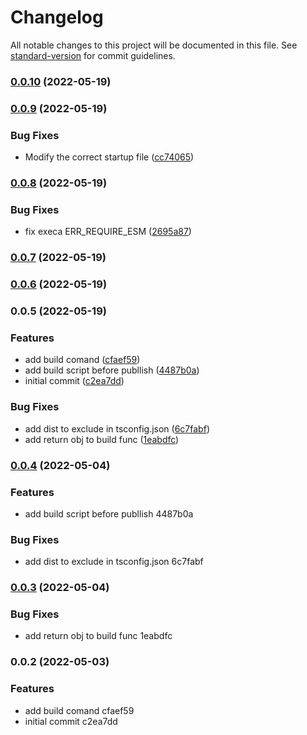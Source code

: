 # Changelog

All notable changes to this project will be documented in this file. See [standard-version](https://github.com/conventional-changelog/standard-version) for commit guidelines.

### [0.0.10](https://github.com/dongwa/vercel-quasar/compare/v0.0.9...v0.0.10) (2022-05-19)

### [0.0.9](https://github.com/dongwa/vercel-quasar/compare/v0.0.8...v0.0.9) (2022-05-19)


### Bug Fixes

* Modify the correct startup file ([cc74065](https://github.com/dongwa/vercel-quasar/commit/cc740655a11724b978dea3b0cd5f789e1b5908f6))

### [0.0.8](https://github.com/dongwa/vercel-quasar/compare/v0.0.7...v0.0.8) (2022-05-19)


### Bug Fixes

* fix execa ERR_REQUIRE_ESM ([2695a87](https://github.com/dongwa/vercel-quasar/commit/2695a87b2475a7c23a02b0c528eda908fddb1556))

### [0.0.7](https://github.com/dongwa/vercel-quasar/compare/v0.0.6...v0.0.7) (2022-05-19)

### [0.0.6](https://github.com/dongwa/vercel-quasar/compare/v0.0.5...v0.0.6) (2022-05-19)

### 0.0.5 (2022-05-19)


### Features

* add build comand ([cfaef59](https://github.com/dongwa/vercel-quasar/commit/cfaef592d15e49a425d2e6acf8fffa77880bfa86))
* add build script before publlish ([4487b0a](https://github.com/dongwa/vercel-quasar/commit/4487b0a4c1e55b94fab2d655238ddb3237d334eb))
* initial commit ([c2ea7dd](https://github.com/dongwa/vercel-quasar/commit/c2ea7dd1bb98772913e6a195ce5ec540141b8e1e))


### Bug Fixes

* add dist to exclude in tsconfig.json ([6c7fabf](https://github.com/dongwa/vercel-quasar/commit/6c7fabf5054eea787e4fda8df8d0f66f6608db95))
* add return obj to build func ([1eabdfc](https://github.com/dongwa/vercel-quasar/commit/1eabdfc0bca7ade5476ba4eb3b307ee1e4b6eaf6))

### [0.0.4](///compare/v0.0.3...v0.0.4) (2022-05-04)


### Features

* add build script before publlish 4487b0a


### Bug Fixes

* add dist to exclude in tsconfig.json 6c7fabf

### [0.0.3](///compare/v0.0.2...v0.0.3) (2022-05-04)


### Bug Fixes

* add return obj to build func 1eabdfc

### 0.0.2 (2022-05-03)


### Features

* add build comand cfaef59
* initial commit c2ea7dd
